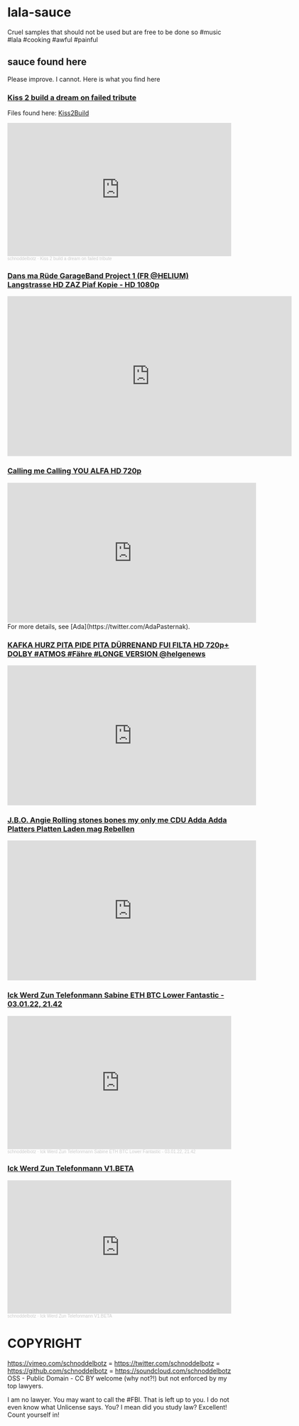 # lala-sauce
Cruel samples that should not be used but are free to be done so #music #lala #cooking #awful #painful


## sauce found here

Please improve. I cannot. Here is what you find here

### [Kiss 2 build a dream on failed tribute](https://soundcloud.com/schnoddelbotz/kiss-2-build-a-dream-on-failed)
Files found here: [Kiss2Build](./Kiss2Build/)
<iframe width="100%" height="300" scrolling="no" frameborder="no" allow="autoplay" src="https://w.soundcloud.com/player/?url=https%3A//api.soundcloud.com/tracks/1188697855&color=%23ff5500&auto_play=true&hide_related=false&show_comments=true&show_user=true&show_reposts=false&show_teaser=true&visual=true"></iframe><div style="font-size: 10px; color: #cccccc;line-break: anywhere;word-break: normal;overflow: hidden;white-space: nowrap;text-overflow: ellipsis; font-family: Interstate,Lucida Grande,Lucida Sans Unicode,Lucida Sans,Garuda,Verdana,Tahoma,sans-serif;font-weight: 100;"><a href="https://soundcloud.com/schnoddelbotz" title="schnoddelbotz" target="_blank" style="color: #cccccc; text-decoration: none;">schnoddelbotz</a> · <a href="https://soundcloud.com/schnoddelbotz/kiss-2-build-a-dream-on-failed" title="Kiss 2 build a dream on failed tribute" target="_blank" style="color: #cccccc; text-decoration: none;">Kiss 2 build a dream on failed tribute</a></div>

### [Dans ma Rüde GarageBand Project 1 (FR @HELIUM) Langstrasse HD ZAZ Piaf Kopie - HD 1080p](https://vimeo.com/662353489)
<iframe src="https://player.vimeo.com/video/662353489?h=0f6642a1f3" width="640" height="360" frameborder="0" allow="autoplay; fullscreen; picture-in-picture" allowfullscreen></iframe>

### [Calling me Calling YOU ALFA HD 720p](https://www.youtube.com/embed/jddw7QN2FDE)
<iframe width="560" height="315" src="https://www.youtube.com/embed/jddw7QN2FDE" title="YouTube video player" frameborder="0" allow="accelerometer; autoplay; clipboard-write; encrypted-media; gyroscope; picture-in-picture" allowfullscreen></iframe>
For more details, see [Ada](https://twitter.com/AdaPasternak).


### [KAFKA HURZ PITA PIDE PITA DÜRRENAND FUI FILTA HD 720p+ DOLBY #ATMOS #Fähre #LONGE VERSION @helgenews](https://www.youtube.com/embed/YHsPr0xmWUI)
<iframe width="560" height="315" src="https://www.youtube.com/embed/YHsPr0xmWUI" title="YouTube video player" frameborder="0" allow="accelerometer; autoplay; clipboard-write; encrypted-media; gyroscope; picture-in-picture" allowfullscreen></iframe>


### [J.B.O. Angie Rolling stones bones my only me CDU Adda Adda Platters Platten Laden mag Rebellen](https://www.youtube.com/embed/HaVNGe1O8AE)
<iframe width="560" height="315" src="https://www.youtube.com/embed/HaVNGe1O8AE" title="YouTube video player" frameborder="0" allow="accelerometer; autoplay; clipboard-write; encrypted-media; gyroscope; picture-in-picture" allowfullscreen></iframe>

### [Ick Werd Zun Telefonmann Sabine ETH BTC Lower Fantastic - 03.01.22, 21.42](https://soundcloud.com/schnoddelbotz/ick-werd-zun-telefonmann-sabine-eth-btc-lower-fantastic-0796530470)

<iframe width="100%" height="300" scrolling="no" frameborder="no" allow="autoplay" src="https://w.soundcloud.com/player/?url=https%3A//api.soundcloud.com/tracks/1189735750&color=%23ff5500&auto_play=true&hide_related=false&show_comments=true&show_user=true&show_reposts=false&show_teaser=true&visual=true"></iframe><div style="font-size: 10px; color: #cccccc;line-break: anywhere;word-break: normal;overflow: hidden;white-space: nowrap;text-overflow: ellipsis; font-family: Interstate,Lucida Grande,Lucida Sans Unicode,Lucida Sans,Garuda,Verdana,Tahoma,sans-serif;font-weight: 100;"><a href="https://soundcloud.com/schnoddelbotz" title="schnoddelbotz" target="_blank" style="color: #cccccc; text-decoration: none;">schnoddelbotz</a> · <a href="https://soundcloud.com/schnoddelbotz/ick-werd-zun-telefonmann-sabine-eth-btc-lower-fantastic-0796530470" title="Ick Werd Zun Telefonmann Sabine ETH BTC Lower Fantastic - 03.01.22, 21.42" target="_blank" style="color: #cccccc; text-decoration: none;">Ick Werd Zun Telefonmann Sabine ETH BTC Lower Fantastic - 03.01.22, 21.42</a></div>

### [Ick Werd Zun Telefonmann V1.BETA](https://soundcloud.com/schnoddelbotz/ick-werd-zun-telefonmann-v1beta)

<iframe width="100%" height="300" scrolling="no" frameborder="no" allow="autoplay" src="https://w.soundcloud.com/player/?url=https%3A//api.soundcloud.com/tracks/1189839997&color=%23ff5500&auto_play=false&hide_related=false&show_comments=true&show_user=true&show_reposts=false&show_teaser=true&visual=true"></iframe><div style="font-size: 10px; color: #cccccc;line-break: anywhere;word-break: normal;overflow: hidden;white-space: nowrap;text-overflow: ellipsis; font-family: Interstate,Lucida Grande,Lucida Sans Unicode,Lucida Sans,Garuda,Verdana,Tahoma,sans-serif;font-weight: 100;"><a href="https://soundcloud.com/schnoddelbotz" title="schnoddelbotz" target="_blank" style="color: #cccccc; text-decoration: none;">schnoddelbotz</a> · <a href="https://soundcloud.com/schnoddelbotz/ick-werd-zun-telefonmann-v1beta" title="Ick Werd Zun Telefonmann V1.BETA" target="_blank" style="color: #cccccc; text-decoration: none;">Ick Werd Zun Telefonmann V1.BETA</a></div>



# COPYRIGHT

https://vimeo.com/schnoddelbotz = https://twitter.com/schnoddelbotz = https://github.com/schnoddelbotz = https://soundcloud.com/schnoddelbotz
OSS - Public Domain - CC BY welcome (why not?!) but not enforced by my top lawyers.

I am no lawyer. You may want to call the #FBI.
That is left up to you. I do not even know what Unlicense says.
You? I mean did you study law? Excellent! Count yourself in!
